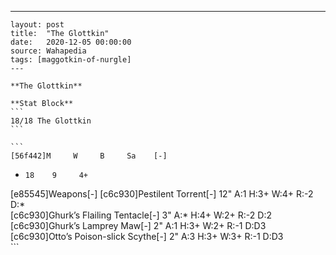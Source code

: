 ---
    layout: post
    title:  "The Glottkin"
    date:   2020-12-05 00:00:00
    source: Wahapedia
    tags: [maggotkin-of-nurgle]
    ---
    
    **The Glottkin**
    
    **Stat Block**
    ```
    18/18 The Glottkin
    ```
    
    ```
    [56f442]M     W     B     Sa    [-]
*     18    9     4+    
[e85545]Weapons[-]
[c6c930]Pestilent Torrent[-]
12"    A:1    H:3+   W:4+   R:-2   D:*   
[c6c930]Ghurk’s Flailing Tentacle[-]
3"     A:*    H:4+   W:2+   R:-2   D:2   
[c6c930]Ghurk’s Lamprey Maw[-]
2"     A:1    H:3+   W:2+   R:-1   D:D3  
[c6c930]Otto’s Poison-slick Scythe[-]
2"     A:3    H:3+   W:3+   R:-1   D:D3  
    ```
    
    
    